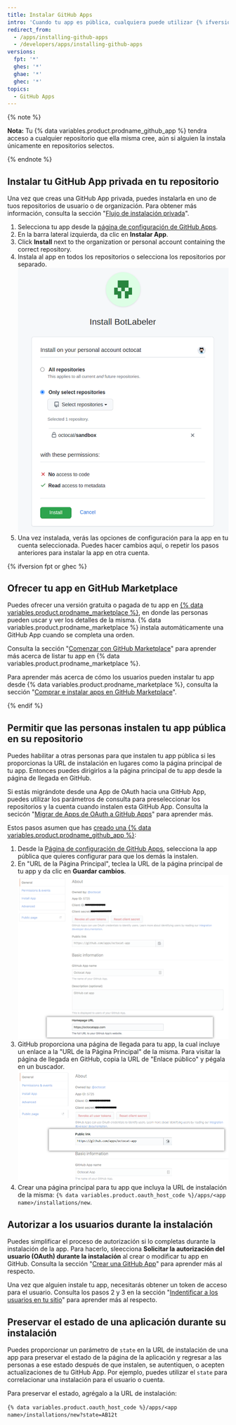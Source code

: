 ```yaml
---
title: Instalar GitHub Apps
intro: 'Cuando tu app es pública, cualquiera puede utilizar {% ifversion fpt or ghec %} {% data variables.product.prodname_marketplace %} o {% endif %}una URL de instalación para instalar la app en tu repositorio. Cuando tu app es privada, solo tú puedes instalar la app en los repositorios que te pertenecen.'
redirect_from:
  - /apps/installing-github-apps
  - /developers/apps/installing-github-apps
versions:
  fpt: '*'
  ghes: '*'
  ghae: '*'
  ghec: '*'
topics:
  - GitHub Apps
---
```


{% note %}

**Nota:** Tu {% data variables.product.prodname_github_app %} tendra acceso a cualquier repositorio que ella misma cree, aún si alguien la instala únicamente en repositorios selectos.

{% endnote %}

## Instalar tu GitHub App privada en tu repositorio

Una vez que creas una GitHub App privada, puedes instalarla en uno de tuos repositorios de usuario o de organización. Para obtener más información, consulta la sección "[Flujo de instalación privada](/apps/managing-github-apps/making-a-github-app-public-or-private/#private-installation-flow)".

1. Selecciona tu app desde la [página de configuración de GitHub Apps](https://github.com/settings/apps).
2. En la barra lateral izquierda, da clic en **Instalar App**.
3. Click **Install** next to the organization or personal account containing the correct repository.
4. Instala al app en todos los repositorios o selecciona los repositorios por separado. ![Permisos de instalación de la aplicación](/assets/images/install_permissions.png)
5. Una vez instalada, verás las opciones de configuración para la app en tu cuenta seleccionada. Puedes hacer cambios aquí, o repetir los pasos anteriores para instalar la app en otra cuenta.

{% ifversion fpt or ghec %}
## Ofrecer tu app en GitHub Marketplace

Puedes ofrecer una versión gratuita o pagada de tu app en [{% data variables.product.prodname_marketplace %}](https://github.com/marketplace), en donde las personas pueden uscar y ver los detalles de la misma. {% data variables.product.prodname_marketplace %} instala automáticamente una GitHub App cuando se completa una orden.

Consulta la sección "[Comenzar con GitHub Marketplace](/marketplace/getting-started/)" para aprender más acerca de listar tu app en {% data variables.product.prodname_marketplace %}.

Para aprender más acerca de cómo los usuarios pueden instalar tu app desde {% data variables.product.prodname_marketplace %}, consulta la sección "[Comprar e instalar apps en GitHub Marketplace](/articles/purchasing-and-installing-apps-in-github-marketplace)".

{% endif %}

## Permitir que las personas instalen tu app pública en su repositorio

Puedes habilitar a otras personas para que instalen tu app pública si les proporcionas la URL de instalación en lugares como la página principal de tu app. Entonces puedes dirigirlos a la página principal de tu app desde la página de llegada en GitHub.

 Si estás migrándote desde una App de OAuth hacia una GitHub App, puedes utilizar los parámetros de consulta para preseleccionar los repositorios y la cuenta cuando instalen esta GitHub App. Consulta la secicón "[Migrar de Apps de OAuth a GitHub Apps](/apps/migrating-oauth-apps-to-github-apps/)" para aprender más.

Estos pasos asumen que has [creado una {% data variables.product.prodname_github_app %}](/apps/building-github-apps/):

1. Desde la [Página de configuración de GitHub Apps](https://github.com/settings/apps), selecciona la app pública que quieres configurar para que los demás la instalen.
2. En "URL de la Página Principal", teclea la URL de la página principal de tu app y da clic en **Guardar cambios**. ![URL de la página de inicio](/assets/images/github-apps/github_apps_homepageURL.png)
3. GitHub proporciona una página de llegada para tu app, la cual incluye un enlace a la "URL de la Página Principal" de la misma. Para visitar la página de llegada en GitHub, copia la URL de "Enlace público" y pégala en un buscador. ![Enlace público](/assets/images/github-apps/github_apps_public_link.png)
4. Crear una página principal para tu app que incluya la URL de instalación de la misma: `{% data variables.product.oauth_host_code %}/apps/<app name>/installations/new`.

## Autorizar a los usuarios durante la instalación

Puedes simplificar el proceso de autorización si lo completas durante la instalación de la app. Para hacerlo, sleecciona **Solicitar la autorización del usuario (OAuth) durante la instalación** al crear o modificar tu app en GitHub. Consulta la sección "[Crear una GitHub App](/apps/building-github-apps/creating-a-github-app/)" para aprender más al respecto.

Una vez que alguien instale tu app, necesitarás obtener un token de acceso para el usuario. Consulta los pasos 2 y 3 en la sección "[Indentificar a los usuarios en tu sitio](/apps/building-github-apps/identifying-and-authorizing-users-for-github-apps/#identifying-users-on-your-site)" para aprender más al respecto.
## Preservar el estado de una aplicación durante su instalación

Puedes proporcionar un parámetro de `state` en la URL de instalación de una app para preservar el estado de la página de la aplicación y regresar a las personas a ese estado después de que instalen, se autentiquen, o acepten actualizaciones de tu GitHub App. Por ejemplo, puedes utilizar el `state` para correlacionar una instalación para el usuario o cuenta.

Para preservar el estado, agrégalo a la URL de instalación:

`{% data variables.product.oauth_host_code %}/apps/<app name>/installations/new?state=AB12t`
